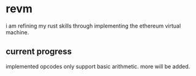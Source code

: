# revm
i am refining my rust skills through implementing the ethereum virtual machine.

## current progress
implemented opcodes only support basic arithmetic. more will be added.
